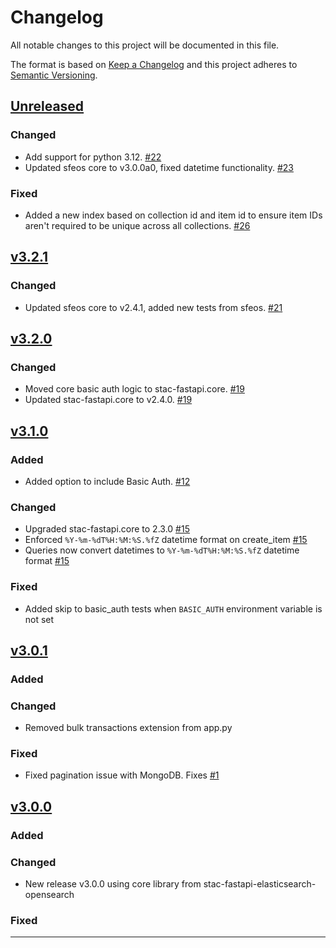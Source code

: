 # Changelog

All notable changes to this project will be documented in this file.

The format is based on [Keep a Changelog](http://keepachangelog.com/en/1.0.0/)
and this project adheres to [Semantic Versioning](http://semver.org/spec/v2.0.0/).

## [Unreleased]

### Changed

- Add support for python 3.12. [#22](https://github.com/Healy-Hyperspatial/stac-fastapi-mongo/pull/22)
- Updated sfeos core to v3.0.0a0, fixed datetime functionality. [#23](https://github.com/Healy-Hyperspatial/stac-fastapi-mongo/pull/23)

### Fixed

- Added a new index based on collection id and item id to ensure item IDs aren't required to be unique across all collections. [#26](https://github.com/Healy-Hyperspatial/stac-fastapi-mongo/pull/26)


## [v3.2.1]

### Changed

- Updated sfeos core to v2.4.1, added new tests from sfeos. [#21](https://github.com/Healy-Hyperspatial/stac-fastapi-mongo/pull/21)


## [v3.2.0]

### Changed

- Moved core basic auth logic to stac-fastapi.core. [#19](https://github.com/Healy-Hyperspatial/stac-fastapi-mongo/pull/19)
- Updated stac-fastapi.core to v2.4.0. [#19](https://github.com/Healy-Hyperspatial/stac-fastapi-mongo/pull/19)


## [v3.1.0]

### Added

- Added option to include Basic Auth. [#12](https://github.com/Healy-Hyperspatial/stac-fastapi-mongo/issues/12)

### Changed

- Upgraded stac-fastapi.core to 2.3.0 [#15](https://github.com/Healy-Hyperspatial/stac-fastapi-mongo/issues/15)
- Enforced `%Y-%m-%dT%H:%M:%S.%fZ` datetime format on create_item [#15](https://github.com/Healy-Hyperspatial/stac-fastapi-mongo/issues/15)
- Queries now convert datetimes to `%Y-%m-%dT%H:%M:%S.%fZ` datetime format [#15](https://github.com/Healy-Hyperspatial/stac-fastapi-mongo/issues/15)

### Fixed

- Added skip to basic_auth tests when `BASIC_AUTH` environment variable is not set


## [v3.0.1]

### Added

### Changed

- Removed bulk transactions extension from app.py

### Fixed

- Fixed pagination issue with MongoDB. Fixes [#1](https://github.com/Healy-Hyperspatial/stac-fastapi-mongo/issues/1)


## [v3.0.0]

### Added

### Changed

- New release v3.0.0 using core library from stac-fastapi-elasticsearch-opensearch

### Fixed

----

[Unreleased]: <https://github.com/Healy-Hyperspatial/stac-fastapi-mongo/compare/v3.2.1...main>
[v3.2.1]: <https://github.com/Healy-Hyperspatial/stac-fastapi-mongo/compare/v3.2.0...v3.2.1>
[v3.2.0]: <https://github.com/Healy-Hyperspatial/stac-fastapi-mongo/compare/v3.1.0...v3.2.0>
[v3.1.0]: <https://github.com/Healy-Hyperspatial/stac-fastapi-mongo/compare/v3.0.1...v3.1.0>
[v3.0.1]: <https://github.com/Healy-Hyperspatial/stac-fastapi-mongo/compare/v3.0.0...v3.0.1>
[v3.0.0]: <https://github.com/Healy-Hyperspatial/stac-fastapi-mongo/tree/v3.0.0>
